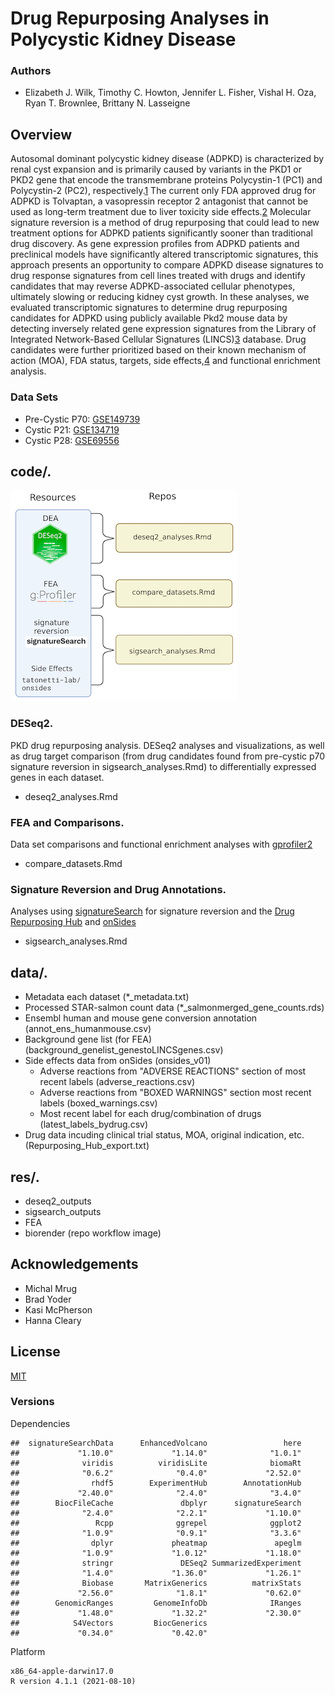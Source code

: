 # Drug Repurposing Analyses in Polycystic Kidney Disease
### Authors
- Elizabeth J. Wilk, Timothy C. Howton, Jennifer L. Fisher, Vishal H. Oza, Ryan T. Brownlee, Brittany N. Lasseigne

## Overview

Autosomal dominant polycystic kidney disease (ADPKD) is characterized by renal cyst expansion and is primarily caused by variants in the PKD1 or PKD2 gene that encode the transmembrane proteins Polycystin-1 (PC1) and Polycystin-2 (PC2), respectively.[1](https://pubmed.ncbi.nlm.nih.gov/29326913/) The current only FDA approved drug for ADPKD is Tolvaptan, a vasopressin receptor 2 antagonist that cannot be used as long-term treatment due to liver toxicity side effects.[2](https://www.ncbi.nlm.nih.gov/pmc/articles/PMC6873754/) Molecular signature reversion is a method of drug repurposing that could lead to new treatment options for ADPKD patients significantly sooner than traditional drug discovery. As gene expression profiles from ADPKD patients and preclinical models have significantly altered transcriptomic signatures, this approach presents an opportunity to compare ADPKD disease signatures to drug response signatures from cell lines treated with drugs and identify candidates that may reverse ADPKD-associated cellular phenotypes, ultimately slowing or reducing kidney cyst growth. In these analyses, we evaluated transcriptomic signatures to determine drug repurposing candidates for ADPKD using publicly available Pkd2 mouse data by detecting inversely related gene expression signatures from the Library of Integrated Network-Based Cellular Signatures (LINCS)[3](https://pubmed.ncbi.nlm.nih.gov/29195078/) database. Drug candidates were further prioritized based on their known mechanism of action (MOA), FDA status, targets, side effects,[4](https://github.com/tatonetti-lab/onsides) and functional enrichment analysis. 
  
 ### Data Sets
- Pre-Cystic P70: [GSE149739](https://www.ncbi.nlm.nih.gov/geo/query/acc.cgi?acc=GSE149739)
- Cystic P21: [GSE134719](https://www.ncbi.nlm.nih.gov/geo/query/acc.cgi?acc=GSE134719)
- Cystic P28: [GSE69556](https://www.ncbi.nlm.nih.gov/geo/query/acc.cgi?acc=GSE69556) 

 
## code/. 
![alt text](res/biorender/repo_workflow.png)
 
### DESeq2. 
PKD drug repurposing analysis. DESeq2 analyses and visualizations, as well as drug target comparison (from drug candidates found from pre-cystic p70 signature reversion in sigsearch_analyses.Rmd) to differentially expressed genes in each dataset. 
- deseq2_analyses.Rmd

### FEA and Comparisons. 
Data set comparisons and functional enrichment analyses with [gprofiler2](https://academic.oup.com/nar/article/47/W1/W191/5486750)
- compare_datasets.Rmd

### Signature Reversion and Drug Annotations. 
Analyses using [signatureSearch](https://github.com/girke-lab/signatureSearch) for signature reversion and the [Drug Repurposing Hub](https://www.nature.com/articles/nm.4306) and [onSides](https://github.com/tatonetti-lab/onsides) 
- sigsearch_analyses.Rmd 

## data/. 
- Metadata each dataset (*_metadata.txt)
- Processed STAR-salmon count data (*_salmonmerged_gene_counts.rds)
- Ensembl human and mouse gene conversion annotation (annot_ens_humanmouse.csv)
- Background gene list (for FEA) (background_genelist_genestoLINCSgenes.csv)
- Side effects data from onSides (onsides_v01)
  - Adverse reactions from "ADVERSE REACTIONS" section of most recent labels (adverse_reactions.csv)
  - Adverse reactions from "BOXED WARNINGS" section most recent labels (boxed_warnings.csv)
  - Most recent label for each drug/combination of drugs (latest_labels_bydrug.csv)
- Drug data incuding clinical trial status, MOA, original indication, etc. (Repurposing_Hub_export.txt)


## res/. 
- deseq2_outputs
- sigsearch_outputs
- FEA
- biorender (repo workflow image)

## Acknowledgements

 - Michal Mrug
 - Brad Yoder
 - Kasi McPherson 
 - Hanna Cleary

## License

[MIT](https://choosealicense.com/licenses/mit/)

### Versions  

Dependencies
```
##  signatureSearchData      EnhancedVolcano                 here 
##             "1.10.0"             "1.14.0"              "1.0.1" 
##              viridis          viridisLite              biomaRt 
##              "0.6.2"              "0.4.0"             "2.52.0" 
##                rhdf5        ExperimentHub        AnnotationHub 
##             "2.40.0"              "2.4.0"              "3.4.0" 
##        BiocFileCache               dbplyr      signatureSearch 
##              "2.4.0"              "2.2.1"             "1.10.0" 
##                 Rcpp              ggrepel              ggplot2 
##              "1.0.9"              "0.9.1"              "3.3.6" 
##                dplyr             pheatmap               apeglm 
##              "1.0.9"             "1.0.12"             "1.18.0" 
##              stringr               DESeq2 SummarizedExperiment 
##              "1.4.0"             "1.36.0"             "1.26.1" 
##              Biobase       MatrixGenerics          matrixStats 
##             "2.56.0"              "1.8.1"             "0.62.0" 
##        GenomicRanges         GenomeInfoDb              IRanges 
##             "1.48.0"             "1.32.2"             "2.30.0" 
##            S4Vectors         BiocGenerics 
##             "0.34.0"             "0.42.0"

```

Platform
```
x86_64-apple-darwin17.0 
R version 4.1.1 (2021-08-10)
```

